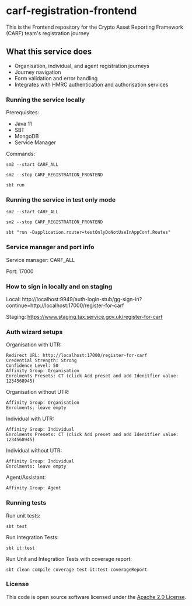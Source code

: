 # carf-registration-frontend

This is the Frontend repository for the Crypto Asset Reporting Framework (CARF) team's registration journey

## What this service does
- Organisation, individual, and agent registration journeys
- Journey navigation
- Form validation and error handling
- Integrates with HMRC authentication and authorisation services

### Running the service locally

Prerequisites:
- Java 11
- SBT
- MongoDB
- Service Manager

Commands:
```
sm2 --start CARF_ALL
```
```
sm2 --stop CARF_REGISTRATION_FRONTEND 
```
```
sbt run
```

### Running the service in test only mode
```
sm2 --start CARF_ALL
```
```
sm2 --stop CARF_REGISTRATION_FRONTEND
```
```
sbt "run -Dapplication.router=testOnlyDoNotUseInAppConf.Routes"
```

### Service manager and port info

Service manager: CARF_ALL

Port: 17000

### How to sign in locally and on staging

Local: 
http://localhost:9949/auth-login-stub/gg-sign-in?continue=http://localhost:17000/register-for-carf

Staging:
https://www.staging.tax.service.gov.uk/register-for-carf

### Auth wizard setups
Organisation with UTR:
```
Redirect URL: http://localhost:17000/register-for-carf
Credential Strength: Strong
Confidence Level: 50
Affinity Group: Organisation
Enrolments Presets: CT (click Add preset and add Idenitfier value: 1234568945)
```

Organisation without UTR:
```
Affinity Group: Organisation
Enrolments: leave empty
```

Individual with UTR:
```
Affinity Group: Individual
Enrolments Presets: CT (click Add preset and add Idenitfier value: 1234568945)
```


Individual without UTR:
```
Affinity Group: Individual
Enrolments: leave empty
```

Agent/Assistant:
```
Affinity Group: Agent
```

### Running tests
Run unit tests:
```
sbt test
```
Run Integration Tests:
```
sbt it:test
```
Run Unit and Integration Tests with coverage report:
```
sbt clean compile coverage test it:test coverageReport
```
### License

This code is open source software licensed under the [Apache 2.0 License]("http://www.apache.org/licenses/LICENSE-2.0.html").